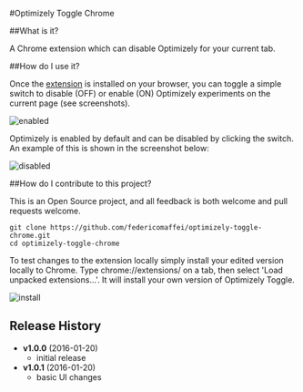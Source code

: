 #Optimizely Toggle Chrome

##What is it?

A Chrome extension which can disable Optimizely for your current tab.

##How do I use it?

Once the [extension](https://chrome.google.com/webstore/detail/optimizely-toggle-for-chr/eaoflpgigmnhpmdgnphpomomaflfglmj?authuser=1) is installed on your browser, you can toggle a simple switch to disable (OFF) or enable (ON) Optimizely experiments on the current page (see screenshots).

![enabled](http://i.imgur.com/Or6uQaFl.png)

Optimizely is enabled by default and can be disabled by clicking the switch. An example of this is shown in the screenshot below:

![disabled](http://i.imgur.com/mETDBo4l.png)

##How do I contribute to this project?

This is an Open Source project, and all feedback is both welcome and pull requests welcome.

```
git clone https://github.com/federicomaffei/optimizely-toggle-chrome.git
cd optimizely-toggle-chrome
```

To test changes to the extension locally simply install your edited version locally to Chrome. Type chrome://extensions/ on a tab, then select 'Load unpacked extensions...'. It will install your own version of Optimizely Toggle.

![install](http://i.imgur.com/XX4LmfFl.png)

## Release History
- **v1.0.0** (2016-01-20)
    - initial release
- **v1.0.1** (2016-01-20)
    - basic UI changes